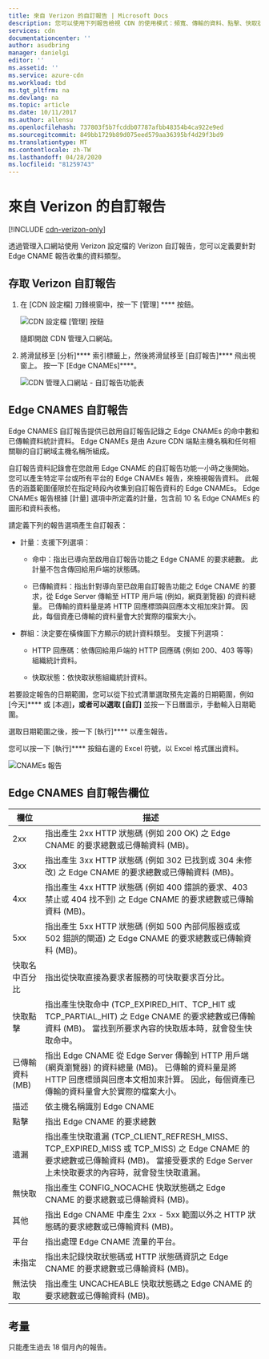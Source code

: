 ```yaml
---
title: 來自 Verizon 的自訂報告 | Microsoft Docs
description: 您可以使用下列報告檢視 CDN 的使用模式：頻寬、傳輸的資料、點擊、快取狀態、快取點擊率、已傳輸的 IPV4/IPV6 資料。
services: cdn
documentationcenter: ''
author: asudbring
manager: danielgi
editor: ''
ms.assetid: ''
ms.service: azure-cdn
ms.workload: tbd
ms.tgt_pltfrm: na
ms.devlang: na
ms.topic: article
ms.date: 10/11/2017
ms.author: allensu
ms.openlocfilehash: 737803f5b7fcddb07787afbb48354b4ca922e9ed
ms.sourcegitcommit: 849bb1729b89d075eed579aa36395bf4d29f3bd9
ms.translationtype: MT
ms.contentlocale: zh-TW
ms.lasthandoff: 04/28/2020
ms.locfileid: "81259743"
---
```

# <a name="custom-reports-from-verizon"></a>來自 Verizon 的自訂報告

[!INCLUDE [cdn-verizon-only](../../includes/cdn-verizon-only.md)]

透過管理入口網站使用 Verizon 設定檔的 Verizon 自訂報告，您可以定義要針對 Edge CNAME 報告收集的資料類型。


## <a name="accessing-verizon-custom-reports"></a>存取 Verizon 自訂報告
1. 在 [CDN 設定檔] 刀鋒視窗中，按一下 [管理] **** 按鈕。
   
    ![CDN 設定檔 [管理] 按鈕](./media/cdn-reports/cdn-manage-btn.png)
   
    隨即開啟 CDN 管理入口網站。
2. 將滑鼠移至 [分析]**** 索引標籤上，然後將滑鼠移至 [自訂報告]**** 飛出視窗上。 按一下 [Edge CNAMEs]****。
   
    ![CDN 管理入口網站 - 自訂報告功能表](./media/cdn-reports/cdn-custom-reports.png)

## <a name="edge-cnames-custom-report"></a>Edge CNAMES 自訂報告
Edge CNAMES 自訂報告提供已啟用自訂報告記錄之 Edge CNAMEs 的命中數和已傳輸資料統計資料。 Edge CNAMEs 是由 Azure CDN 端點主機名稱和任何相關聯的自訂網域主機名稱所組成。 

自訂報告資料記錄會在您啟用 Edge CNAME 的自訂報告功能一小時之後開始。 您可以產生特定平台或所有平台的 Edge CNAMEs 報告，來檢視報告資料。 此報告的涵蓋範圍僅限於在指定時段內收集到自訂報告資料的 Edge CNAMEs。 Edge CNAMEs 報告根據 [計量] 選項中所定義的計量，包含前 10 名 Edge CNAMEs 的圖形和資料表格。 

請定義下列的報告選項產生自訂報表：

- 計量：支援下列選項：

   - 命中：指出已導向至啟用自訂報告功能之 Edge CNAME 的要求總數。 此計量不包含傳回給用戶端的狀態碼。

   - 已傳輸資料：指出針對導向至已啟用自訂報告功能之 Edge CNAME 的要求，從 Edge Server 傳輸至 HTTP 用戶端 (例如，網頁瀏覽器) 的資料總量。 已傳輸的資料量是將 HTTP 回應標頭與回應本文相加來計算。 因此，每個資產已傳輸的資料量會大於實際的檔案大小。

- 群組：決定要在橫條圖下方顯示的統計資料類型。 支援下列選項：

   - HTTP 回應碼：依傳回給用戶端的 HTTP 回應碼 (例如 200、403 等等) 組織統計資料。 

   - 快取狀態：依快取狀態組織統計資料。


若要設定報告的日期範圍，您可以從下拉式清單選取預先定義的日期範圍，例如 [今天]**** 或 [本週]****，或者可以選取 [自訂]**** 並按一下日曆圖示，手動輸入日期範圍。 

選取日期範圍之後，按一下 [執行]**** 以產生報告。

您可以按一下 [執行]**** 按鈕右邊的 Excel 符號，以 Excel 格式匯出資料。

![CNAMEs 報告](./media/cdn-reports/cdn-cnames-report.png)

## <a name="edge-cnames-custom-report-fields"></a>Edge CNAMES 自訂報告欄位

| 欄位                     | 描述   |
|---------------------------|---------------|
| 2xx                       | 指出產生 2xx HTTP 狀態碼 (例如 200 OK) 之 Edge CNAME 的要求總數或已傳輸資料 (MB)。 |
| 3xx                       | 指出產生 3xx HTTP 狀態碼 (例如 302 已找到或 304 未修改) 之 Edge CNAME 的要求總數或已傳輸資料 (MB)。 |
| 4xx                       | 指出產生 4xx HTTP 狀態碼 (例如 400 錯誤的要求、403 禁止或 404 找不到) 之 Edge CNAME 的要求總數或已傳輸資料 (MB)。 |
| 5xx                       | 指出產生 5xx HTTP 狀態碼 (例如 500 內部伺服器或或 502 錯誤的閘道) 之 Edge CNAME 的要求總數或已傳輸資料 (MB)。 |
| 快取名中百分比               | 指出從快取直接為要求者服務的可快取要求百分比。 |
| 快取點擊                | 指出產生快取命中 (TCP_EXPIRED_HIT、TCP_HIT 或 TCP_PARTIAL_HIT) 之 Edge CNAME 的要求總數或已傳輸資料 (MB)。 當找到所要求內容的快取版本時，就會發生快取命中。 |
| 已傳輸資料 (MB)     | 指出 Edge CNAME 從 Edge Server 傳輸到 HTTP 用戶端 (網頁瀏覽器) 的資料總量 (MB)。 已傳輸的資料量是將 HTTP 回應標頭與回應本文相加來計算。 因此，每個資產已傳輸的資料量會大於實際的檔案大小。 |
| 描述               | 依主機名稱識別 Edge CNAME |
| 點擊                      | 指出 Edge CNAME 的要求總數 |
| 遺漏                    | 指出產生快取遺漏 (TCP_CLIENT_REFRESH_MISS、TCP_EXPIRED_MISS 或 TCP_MISS) 之 Edge CNAME 的要求總數或已傳輸資料 (MB)。 當接受要求的 Edge Server 上未快取要求的內容時，就會發生快取遺漏。 | 
| 無快取                  | 指出產生 CONFIG_NOCACHE 快取狀態碼之 Edge CNAME 的要求總數或已傳輸資料 (MB)。  |
| 其他                     | 指出 Edge CNAME 中產生 2xx - 5xx 範圍以外之 HTTP 狀態碼的要求總數或已傳輸資料 (MB)。 |
| 平台                  | 指出處理 Edge CNAME 流量的平台。 |
| 未指定               | 指出未記錄快取狀態碼或 HTTP 狀態碼資訊之 Edge CNAME 的要求總數或已傳輸資料 (MB)。  |
| 無法快取               | 指出產生 UNCACHEABLE 快取狀態碼之 Edge CNAME 的要求總數或已傳輸資料 (MB)。  |


## <a name="considerations"></a>考量
只能產生過去 18 個月內的報告。

